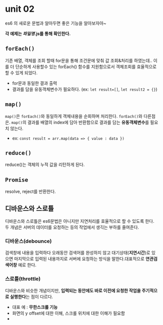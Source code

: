 # unit 02

es6 의 새로운 문법과 알아두면 좋은 기능을 알아보자아~

**각 예제는 _파일명_.js를 통해 확인한다.**

## `forEach()`

기존 배열, 객체를 조회 할때 for문을 통해 조건문에 맞춰 값 조회&처리를 하였는데.. 이를 더 단순하게 사용할수 있는 forEach() 함수를 지원함으로서 객체조회를 효율적으로 할 수 있게 되었다.

- for문과 동일한 결과 출력
- 결과를 담을 유동객체변수가 필요하다. (ex: `let result=[]`, `let result2 = {}`)

## `map()`

`map()`은 `forEach()`와 동일하게 객체내용을 순회하며 처리한다. `forEach()`와 다른점은. `map()`의 결과를 배열의 index에 담아 반환함으로 결과를 담는 **유동객체변수**를 필요치 않는다.

- ex: `const result = arr.map(data => { value : data })`

## `reduce()`

reduce()는 객체의 누적 값을 리턴하게 된다.

## `Promise`

resolve, reject를 반환한다.

## 디바운스와 스로틀

디바운스와 스로틀은 es6문법은 아니지만 지연처리를 효율적으로 할 수 있도록 한다. 두 개념은 서버의 데이터를 요청하는 등의 작업에서 생긱는 부하를 줄여준다.

### 디바운스(debounce)

검색창에 내용을 입력하다 오래동안 검색어를 완성하지 않고 대기상태(**지연시간**)로 있으면 마지막으로 입력된 내용까지로 서버에 요청하는 방식을 말한다.대표적으로 **연관검색어창** 예로 한다.

### 스로틀(throttle)
디바운스와 비슷한 개념이지만, **입력되는 동안에도 바로 이전에 요청한 작업을 주기적으로 실행한다**는 점이 다르다. 
- 대표 예 : **무한스크롤 기능**
- 화면의 y offset에 대한 이해, 스크롤 위치에 대한 이해가 필요함
- 
